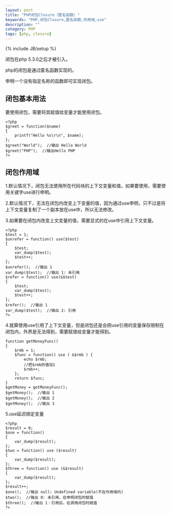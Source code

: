 ```yaml
---
layout: post
title: "PHP闭包Closure（匿名函数）"
keywords: "PHP,闭包Closure,匿名函数,作用域,use"
description: ""
category: PHP
tags: [php, closure]
---
```

{% include JB/setup %}

闭包在php 5.3.0之后才被引入。

php的闭包是通过匿名函数实现的。

申明一个没有指定名称的函数即可实现闭包。




## 闭包基本用法

要使用闭包，需要将其赋值给变量才能使用闭包。

    <?php
    $greet = function($name)
    {
        printf("Hello %s\r\n", $name);
    };
    $greet("World");  //输出 Hello World
    $greet("PHP");  //输出Hello PHP
    ?>
    
## 闭包作用域

1.默认情况下，闭包无法使用所在代码块的上下文变量和值，如果要使用，需要使用关键字use进行申明。

2.默认情况下，无法在闭包内改变上下变量的值，因为通过use申明，只不过是将上下文变量复制了一个副本放在use中，所以无法修改。

3.如果要在闭包内改变上文变量的值，需要显式的在use中引用上下文变量。

    <?php
    $test = 1;
    $unrefer = function() use($test) 
    {
        $test;
        var_dump($test);
        $test++; 
    };
    $unrefer();  //输出 1 
    var_dump($test);  //输出 1: 未引用
    $refer = function() use(&$test) 
    {
        $test;
        var_dump($test);
        $test++; 
    };
    $refer();  //输出 1 
    var_dump($test);  //输出 2: 引用
    ?>

4.就算使用use引用了上下文变量，但是闭包还是会把use引用的变量保存限制在闭包内，外界是无法得到，需要赋值给变量才能得到。

    function getMoneyFunc()
    {
        $rmb = 1;
        $func = function() use ( &$rmb ) {
            echo $rmb;
            //把$rmb的值加1
            $rmb++;
        };
        return $func;
    }
    $getMoney = getMoneyFunc();
    $getMoney();  //输出 1
    $getMoney();  //输出 2
    $getMoney();  //输出 3

5.use延迟绑定变量

    <?php
    $result = 0;
    $one = function()
    {
        var_dump($result);
    };
    $two = function() use ($result)
    {
        var_dump($result);
    };
    $three = function() use (&$result)
    {
        var_dump($result);
    };
    $result++;
    $one();  //输出 null: Undefined variable(不在作用域内)
    $two();  //输出 0: 未引用，在申明闭包时赋值
    $three();  //输出 1：引用后，在调用闭包时赋值
    ?>

